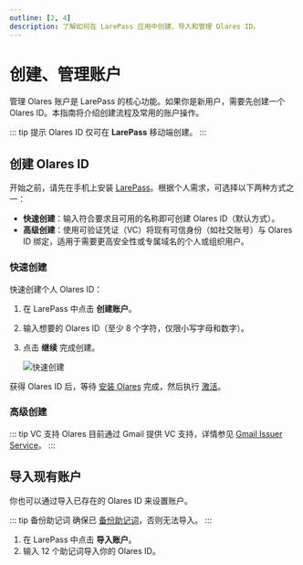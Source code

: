 ```yaml
---
outline: [2, 4]
description: 了解如何在 LarePass 应用中创建、导入和管理 Olares ID。
---
```


# 创建、管理账户

管理 Olares 账户是 LarePass 的核心功能。如果你是新用户，需要先创建一个 Olares ID。本指南将介绍创建流程及常用的账户操作。

::: tip 提示
Olares ID 仅可在 **LarePass** 移动端创建。
:::

## 创建 Olares ID

开始之前，请先在手机上安装 [LarePass](https://olares.cn/larepass)。根据个人需求，可选择以下两种方式之一：

- **快速创建**：输入符合要求且可用的名称即可创建 Olares ID（默认方式）。  
- **高级创建**：使用可验证凭证（VC）将现有可信身份（如社交账号）与 Olares ID 绑定，适用于需要更高安全性或专属域名的个人或组织用户。

### 快速创建

快速创建个人 Olares ID：

1. 在 LarePass 中点击 **创建账户**。  
2. 输入想要的 Olares ID（至少 8 个字符，仅限小写字母和数字）。  
3. 点击 **继续** 完成创建。  

   ![快速创建](/images/manual/larepass/create-olares-id.png)

获得 Olares ID 后，等待 [安装 Olares](../get-started/install-olares.md) 完成，然后执行 [激活](../get-started/activate-olares.md)。

### 高级创建

::: tip VC 支持
Olares 目前通过 Gmail 提供 VC 支持，详情参见 [Gmail Issuer Service](/developer/contribute/olares-id/verifiable-credential/olares.md#gmail-issuer-service)。
:::

<Tabs>
<template #个人-Olares-ID>

1. 在 LarePass 中点击 **创建账户**。  
2. 在创建页面右上角点击 <i class="material-symbols-outlined">display_settings</i>。  
3. 在 **高级账户创建** 页面选择 **个人 Olares ID**。  
   ![高级创建](/images/manual/larepass/advanced_creation.png)  
4. 选择 Gmail VC 选项，按提示完成 Gmail 身份验证后点击 **继续**。  
5. 绑定完成后点击 **继续**，即可查看你的 Olares ID 信息。  
   ![绑定 VC 后的 Olares ID](/images/manual/larepass/individual_olares_id_vc.png)
</template>
<template #组织-Olares-ID>

::: tip 提示
需先在 Olares Space 中 [配置自定义域名](/zh/space/host-domain.md#add-your-domain) 并在 LarePass 创建对应组织。
:::

1. 在 LarePass 中点击 **创建账户**。  
2. 在创建页面右上角点击 <i class="material-symbols-outlined">display_settings</i>。  
3. 在 **高级账户创建** 页面选择 **组织 Olares ID** > **加入现有组织**。  
   ![高级创建（组织）](/images/manual/larepass/advanced_creation_org.png)  
4. 输入组织的域名并点击 **继续**。  
5. 通过邮箱绑定 VC，目前仅支持 Gmail 与 Google Workspace 邮箱。  
   ![组织 ID VC](/images/manual/larepass/organization_olares_id.png)  

完成后，你将获得组织 Olares ID。
</template>
</Tabs>

## 导入现有账户

你也可以通过导入已存在的 Olares ID 来设置账户。

::: tip 备份助记词
确保已 [备份助记词](back-up-mnemonics.md)，否则无法导入。
:::

1. 在 LarePass 中点击 **导入账户**。  
2. 输入 12 个助记词导入你的 Olares ID。  
